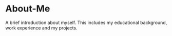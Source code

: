 # About-Me
A brief introduction about myself. This includes my educational background, work experience and my projects.
